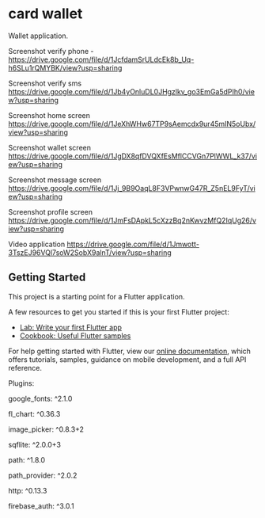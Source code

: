# card wallet

Wallet application.

Screenshot verify phone - https://drive.google.com/file/d/1JcfdamSrULdcEk8b_Uq-h6SLu1rQMYBK/view?usp=sharing

Screenshot verify sms https://drive.google.com/file/d/1Jb4yOnluDL0JHgzlkv_go3EmGa5dPIh0/view?usp=sharing

Screenshot home screen https://drive.google.com/file/d/1JeXhWHw67TP9sAemcdx9ur45mIN5oUbx/view?usp=sharing

Screenshot wallet screen https://drive.google.com/file/d/1JgDX8qfDVQXfEsMflCCVGn7PlWWL_k37/view?usp=sharing

Screenshot message screen https://drive.google.com/file/d/1Jj_9B9OaqL8F3VPwnwG47R_Z5nEL9FyT/view?usp=sharing

Screenshot profile screen https://drive.google.com/file/d/1JmFsDApkL5cXzzBq2nKwvzMfQ2IqUg26/view?usp=sharing

Video application https://drive.google.com/file/d/1Jmwott-3TszEJ96VQl7soW2SobX9alnT/view?usp=sharing

## Getting Started

This project is a starting point for a Flutter application.

A few resources to get you started if this is your first Flutter project:

- [Lab: Write your first Flutter app](https://flutter.dev/docs/get-started/codelab)
- [Cookbook: Useful Flutter samples](https://flutter.dev/docs/cookbook)

For help getting started with Flutter, view our
[online documentation](https://flutter.dev/docs), which offers tutorials,
samples, guidance on mobile development, and a full API reference.

Plugins:
  
  google_fonts: ^2.1.0
  
  fl_chart: ^0.36.3
  
  image_picker: ^0.8.3+2
  
  sqflite: ^2.0.0+3
  
  path: ^1.8.0
  
  path_provider: ^2.0.2
  
  http: ^0.13.3
  
  firebase_auth: ^3.0.1
  
  
